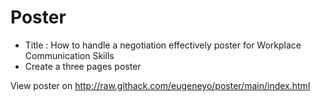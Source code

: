 # Poster
- Title : How to handle a negotiation effectively poster for Workplace Communication Skills
- Create a three pages poster

View poster on http://raw.githack.com/eugeneyo/poster/main/index.html
